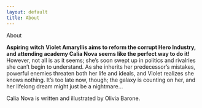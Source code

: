 ```yaml
---
layout: default
title: About
---
```


<div class="pop-up">
    <span>About</span>
</div>

**Aspiring witch Violet Amaryllis aims to reform the corrupt Hero Industry, and attending academy Calia Nova seems like the perfect way to do it!**
However, not all is as it seems; she’s soon swept up in politics and rivalries she can’t begin to understand. As she inherits her predecessor’s mistakes, powerful enemies threaten both her life and ideals, and Violet realizes she knows nothing. It’s too late now, though; the galaxy is counting on her, and her lifelong dream might just be a nightmare…

Calia Nova is written and illustrated by Olivia Barone.